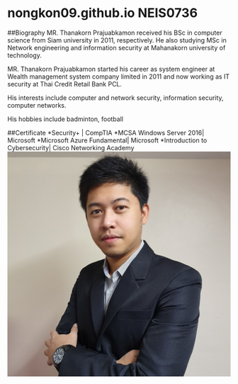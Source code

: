 # nongkon09.github.io NEIS0736
##Biography
MR. Thanakorn Prajuabkamon received his BSc in computer science from Siam university in 2011, respectively. He also studying MSc in Network engineering and information security at Mahanakorn university of technology.

MR. Thanakorn Prajuabkamon started his career as system engineer at Wealth management system company limited in 2011 and now working as IT security at Thai Credit Retail Bank PCL.

His interests include computer and network security, information security, computer networks.

His hobbies include badminton, football

##Certificate
*Security+ | CompTIA
*MCSA Windows Server 2016| Microsoft
*Microsoft Azure Fundamental| Microsoft
*Introduction to Cybersecurity| Cisco Networking Academy
<img src="tanakon_bio.jpg">